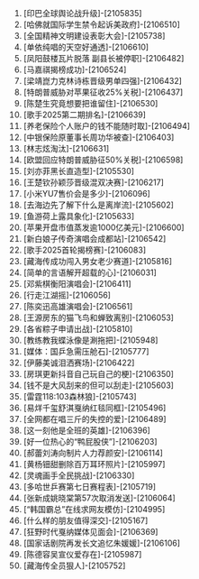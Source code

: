 
1. [印巴全球舆论战升级]-[2105835]
1. [哈佛就国际学生禁令起诉美政府]-[2106510]
1. [全国精神文明建设表彰大会]-[2105738]
1. [单依纯唱的天空好通透]-[2106610]
1. [凤阳鼓楼瓦片脱落 副县长被停职]-[2106482]
1. [马嘉祺揭榜成功]-[2106524]
1. [梁靖崑力克林诗栋晋级男单四强]-[2106432]
1. [特朗普威胁对苹果征收25%关税]-[2106437]
1. [陈楚生究竟想要把谁留住]-[2106530]
1. [歌手2025第二期排名]-[2106639]
1. [养老保险个人账户的钱不能随时取]-[2106494]
1. [中银保险原董事长周功华被查]-[2106403]
1. [林志炫淘汰]-[2106631]
1. [欧盟回应特朗普威胁征50%关税]-[2106598]
1. [刘亦菲黑长直造型]-[2105530]
1. [王楚钦孙颖莎晋级混双决赛]-[2106217]
1. [小米YU7售价会是多少]-[2106096]
1. [去海边先了解下什么是离岸流]-[2105602]
1. [鱼游荷上露具象化]-[2105633]
1. [苹果开盘市值蒸发逾1000亿美元]-[2106600]
1. [新白娘子传奇演唱会成都站]-[2106542]
1. [歌手2025首轮揭榜赛]-[2106083]
1. [藏海传成功闯入男女老少赛道]-[2105816]
1. [简单的言语解开超载的心]-[2106031]
1. [邓紫棋衡阳演唱会]-[2106411]
1. [行走江湖摇]-[2106056]
1. [陈奕迅高雄演唱会]-[2106561]
1. [王源房东的猫飞鸟和蝉致离别]-[2106053]
1. [各省粽子申请出战]-[2105810]
1. [教练教我蝶泳像是涮拖把]-[2105948]
1. [媒体：国乒急需压舱石]-[2105777]
1. [伊藤美诚泪洒赛场]-[2106422]
1. [房琪更新抖音自己玩自己的梗]-[2106350]
1. [钱不是大风刮来的但可以刮走]-[2105603]
1. [雷霆118:103森林狼]-[2105743]
1. [易烊千玺舒淇戛纳红毯同框]-[2105496]
1. [全网都在唱三斤的失控的爱]-[2106489]
1. [这一刻他是全班的英雄]-[2106396]
1. [好一位热心的“鸭屁股侠”]-[2106203]
1. [郝蕾刘涛向制片人力荐颜安]-[2106114]
1. [黄杨钿甜删除百万耳环照片]-[2105997]
1. [灵魂画手全民挑战]-[2106330]
1. [多哈世乒赛第七日赛程表]-[2105719]
1. [张新成姚晓棠第57次取消发送]-[2106064]
1. [“韩国霸总”在线求网友模仿]-[2104995]
1. [什么样的朋友值得深交]-[2105167]
1. [狂野时代戛纳媒体见面会]-[2106369]
1. [国家话剧院再发长文追忆朱媛媛]-[2106106]
1. [陈德容吴宣仪爱存在]-[2105987]
1. [藏海传全员狠人]-[2105752]